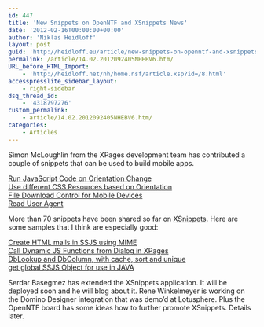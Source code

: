 ```yaml
---
id: 447
title: 'New Snippets on OpenNTF and XSnippets News'
date: '2012-02-16T00:00:00+00:00'
author: 'Niklas Heidloff'
layout: post
guid: 'http://heidloff.eu/article/new-snippets-on-openntf-and-xsnippets-news/'
permalink: /article/14.02.2012092405NHEBV6.htm/
URL_before_HTML_Import:
    - 'http://heidloff.net/nh/home.nsf/article.xsp?id=/8.html'
accesspresslite_sidebar_layout:
    - right-sidebar
dsq_thread_id:
    - '4318797276'
custom_permalink:
    - article/14.02.2012092405NHEBV6.htm/
categories:
    - Articles
---
```


 Simon McLoughlin from the XPages development team has contributed a couple of snippets that can be used to build mobile apps.

[Run JavaScript Code on Orientation Change](http://openntf.org/s/run-javascript-code-on-orientation-change)   
[Use different CSS Resources based on Orientation](http://openntf.org/s/use-different-css-resources-based-on-orientation)   
[File Download Control for Mobile Devices](http://openntf.org/s/file-download-control-for-mobile-devices)   
[Read User Agent](http://openntf.org/s/read-user-agent)

 More than 70 snippets have been shared so far on [XSnippets](http://openntf.org/xsnippets). Here are some samples that I think are especially good:

[Create HTML mails in SSJS using MIME](http://openntf.org/XSnippets.nsf/snippet.xsp?id=create-html-mails-in-ssjs-using-mime)   
[Call Dynamic JS Functions from Dialog in XPages](http://openntf.org/XSnippets.nsf/snippet.xsp?id=call-dynamic-js-functions-from-dialog-in-xpages)   
[DbLookup and DbColumn, with cache, sort and unique](http://openntf.org/XSnippets.nsf/snippet.xsp?id=dblookup-dbcolumn-with-cache-sort-and-unique)   
[get global SSJS Object for use in JAVA](http://openntf.org/XSnippets.nsf/snippet.xsp?id=get-global-ssjs-object-for-use-in-java)

 Serdar Basegmez has extended the XSnippets application. It will be deployed soon and he will blog about it. Rene Winkelmeyer is working on the Domino Designer integration that was demo’d at Lotusphere. Plus the OpenNTF board has some ideas how to further promote XSnippets. Details later.
